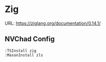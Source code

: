 # Zig
URL: https://ziglang.org/documentation/0.14.1/

## NVChad Config

```
:TSInstall zig
:MasonInstall zls
```
